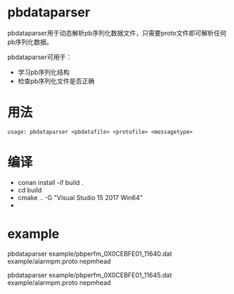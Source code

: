 # pbdataparser
pbdataparser用于动态解析pb序列化数据文件，只需要proto文件即可解析任何pb序列化数据。

pbdataparser可用于：
* 学习pb序列化结构
* 检查pb序列化文件是否正确

# 用法
```usage: pbdataparser <pbdatafile> <protofile> <messagetype>```
  
# 编译
* conan install -if build .
* cd build
* cmake .. -G "Visual Studio 15 2017 Win64"
* 

# example
pbdataparser example/pbperfm_0X0CEBFE01_11640.dat example/alarmpm.proto nepmhead

pbdataparser example/pbperfm_0X0CEBFE01_11645.dat example/alarmpm.proto nepmhead
